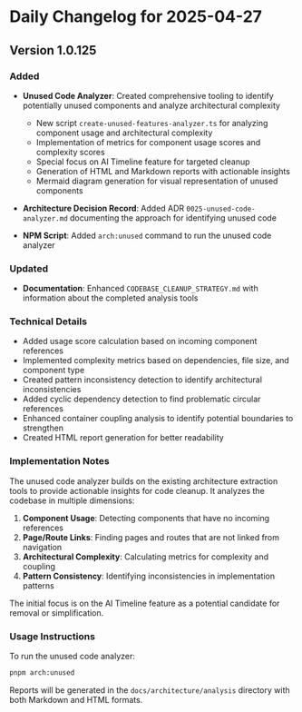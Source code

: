 # Daily Changelog for 2025-04-27

## Version 1.0.125

### Added

- **Unused Code Analyzer**: Created comprehensive tooling to identify potentially unused components and analyze architectural complexity
  - New script `create-unused-features-analyzer.ts` for analyzing component usage and architectural complexity
  - Implementation of metrics for component usage scores and complexity scores
  - Special focus on AI Timeline feature for targeted cleanup
  - Generation of HTML and Markdown reports with actionable insights
  - Mermaid diagram generation for visual representation of unused components

- **Architecture Decision Record**: Added ADR `0025-unused-code-analyzer.md` documenting the approach for identifying unused code

- **NPM Script**: Added `arch:unused` command to run the unused code analyzer

### Updated

- **Documentation**: Enhanced `CODEBASE_CLEANUP_STRATEGY.md` with information about the completed analysis tools

### Technical Details

- Added usage score calculation based on incoming component references
- Implemented complexity metrics based on dependencies, file size, and component type
- Created pattern inconsistency detection to identify architectural inconsistencies
- Added cyclic dependency detection to find problematic circular references
- Enhanced container coupling analysis to identify potential boundaries to strengthen
- Created HTML report generation for better readability

### Implementation Notes

The unused code analyzer builds on the existing architecture extraction tools to provide actionable insights for code cleanup. It analyzes the codebase in multiple dimensions:

1. **Component Usage**: Detecting components that have no incoming references
2. **Page/Route Links**: Finding pages and routes that are not linked from navigation
3. **Architectural Complexity**: Calculating metrics for complexity and coupling
4. **Pattern Consistency**: Identifying inconsistencies in implementation patterns

The initial focus is on the AI Timeline feature as a potential candidate for removal or simplification.

### Usage Instructions

To run the unused code analyzer:

```bash
pnpm arch:unused
```

Reports will be generated in the `docs/architecture/analysis` directory with both Markdown and HTML formats.
